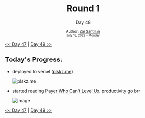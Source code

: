 <div align="center">
  <h1>Round 1</h1>
  <p>Day 48</p>
  <sub>
    Author: <a href="https://github.com/plskz" target="_blank">Zai Santillan</a>
    <br>
    <small>July 18, 2022 - Monday</small>
  </sub>
</div>

[<< Day 47](day047.md) | [Day 49 >>](day049.md)

## Today's Progress:

- deployed to vercel ([plskz.me](https://plskz-me.vercel.app/))

  ![plskz.me](https://user-images.githubusercontent.com/57343545/180192406-0cfdf9f6-353c-47f6-8413-6535d5f09175.png)

- started reading [Player Who Can't Level Up](https://anilist.co/manga/130511/The-Player-Who-Cant-Level-Up/). productivity go brr

  ![image](https://user-images.githubusercontent.com/57343545/180193101-06e8b7ce-e3b2-49d4-9e47-d696ed104fd5.png)

[<< Day 47](day047.md) | [Day 49 >>](day049.md)
